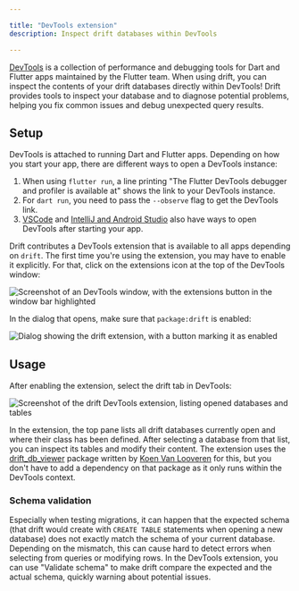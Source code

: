 ```yaml
---

title: "DevTools extension"
description: Inspect drift databases within DevTools

---
```


[DevTools](https://docs.flutter.dev/tools/devtools) is a collection of performance and debugging
tools for Dart and Flutter apps maintained by the Flutter team.
When using drift, you can inspect the contents of your drift databases directly
within DevTools! Drift provides tools to inspect your database and to diagnose
potential problems, helping you fix common issues and debug unexpected query results.

## Setup

DevTools is attached to running Dart and Flutter apps. Depending on how you start your app,
there are different ways to open a DevTools instance:

1. When using `flutter run`, a line printing "The Flutter DevTools debugger and profiler is available at"
   shows the link to your DevTools instance.
2. For `dart run`, you need to pass the `--observe` flag to get the DevTools link.
3. [VSCode](https://docs.flutter.dev/tools/devtools/vscode) and [IntelliJ and Android Studio](https://docs.flutter.dev/tools/devtools/android-studio)
   also have ways to open DevTools after starting your app.

Drift contributes a DevTools extension that is available to all apps depending on `drift`.
The first time you're using the extension, you may have to enable it explicitly. For that,
click on the extensions icon at the top of the DevTools window:

![Screenshot of an DevTools window, with the extensions button in the window bar highlighted](setup_0.png)

In the dialog that opens, make sure that `package:drift` is enabled:

![Dialog showing the drift extension, with a button marking it as enabled](setup_1.png)

## Usage

After enabling the extension, select the drift tab in DevTools:

![Screenshot of the drift DevTools extension, listing opened databases and tables](setup_2.png)

In the extension, the top pane lists all drift databases currently open and where their class
has been defined.
After selecting a database from that list, you can inspect its tables and modify their content.
The extension uses the [drift_db_viewer](https://pub.dev/packages/drift_db_viewer) package written
by [Koen Van Looveren](https://github.com/vanlooverenkoen) for this, but you don't have to add
a dependency on that package as it only runs within the DevTools context.

### Schema validation

Especially when testing migrations, it can happen that the expected schema (that drift would create
with `CREATE TABLE` statements when opening a new database) does not exactly match the schema
of your current database.
Depending on the mismatch, this can cause hard to detect errors when selecting from queries
or modifying rows.
In the DevTools extension, you can use "Validate schema" to make drift compare the expected and
the actual schema, quickly warning about potential issues.
